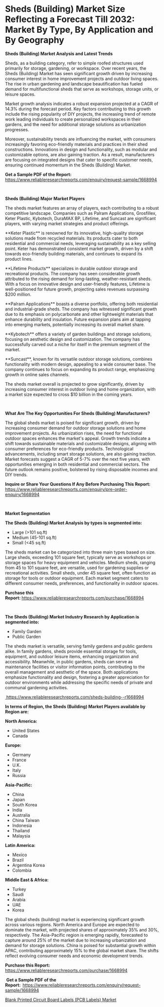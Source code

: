 <p><h1>Sheds (Building) Market Size Reflecting a Forecast Till 2032: Market By Type, By Application and By Geography</h1></p><p><strong>Sheds (Building) Market Analysis and Latest Trends</strong></p>
<p><p>Sheds, as a building category, refer to simple roofed structures used primarily for storage, gardening, or workspace. Over recent years, the Sheds (Building) Market has seen significant growth driven by increasing consumer interest in home improvement projects and outdoor living spaces. The rise in urban gardening and landscape beautification has fueled demand for multifunctional sheds that serve as workshops, storage units, or leisure spaces.</p><p>Market growth analysis indicates a robust expansion projected at a CAGR of 14.3% during the forecast period. Key factors contributing to this growth include the rising popularity of DIY projects, the increasing trend of remote work leading individuals to create personalized workspaces in their gardens, and the need for additional storage solutions as urbanization progresses.</p><p>Moreover, sustainability trends are influencing the market, with consumers increasingly favoring eco-friendly materials and practices in their shed constructions. Innovations in design and functionality, such as modular and customizable options, are also gaining traction. As a result, manufacturers are focusing on integrated designs that cater to specific customer needs, ensuring continued momentum in the Sheds (Building) Market.</p></p>
<p><strong>Get a Sample PDF of the Report:&nbsp;</strong> <a href="https://www.reliableresearchreports.com/enquiry/request-sample/1668994?utm_campaign=2331&utm_medium=2&utm_source=Github&utm_content=ia&utm_term=10022025&utm_id=sheds-building">https://www.reliableresearchreports.com/enquiry/request-sample/1668994</a></p>
<p>&nbsp;</p>
<p><strong>Sheds (Building) Major Market Players</strong></p>
<p><p>The sheds market features an array of players, each contributing to a robust competitive landscape. Companies such as Palram Applications, Grosfillex, Keter Plastic, Kybotech, DuraMAX BP, Lifetime, and Suncast are significant players, with varying market strategies and product offerings.</p><p>**Keter Plastic** is renowned for its innovative, high-quality storage solutions made from recycled materials. Its products cater to both residential and commercial needs, leveraging sustainability as a key selling point. Keter has demonstrated consistent market growth, driven by a shift towards eco-friendly building materials, and continues to expand its product lines. </p><p>**Lifetime Products** specializes in durable outdoor storage and recreational products. The company has seen considerable growth attributed to the rising demand for long-lasting, weather-resistant sheds. With a focus on innovative design and user-friendly features, Lifetime is well-positioned for future growth, projecting sales revenues surpassing $200 million.</p><p>**Palram Applications** boasts a diverse portfolio, offering both residential and industrial-grade sheds. The company has witnessed significant growth due to its emphasis on polycarbonate and other lightweight materials that enhance durability and insulation. Future expansion plans aim at tapping into emerging markets, potentially increasing its overall market share.</p><p>**Kybotech** offers a variety of garden buildings and storage solutions, focusing on aesthetic design and customization. The company has successfully carved out a niche for itself in the premium segment of the market. </p><p>**Suncast**, known for its versatile outdoor storage solutions, combines functionality with modern design, appealing to a wide consumer base. The company continues to focus on expanding its product range, emphasizing growth in online sales channels.</p><p>The sheds market overall is projected to grow significantly, driven by increasing consumer interest in outdoor living and home organization, with a market size expected to cross $10 billion in the coming years.</p></p>
<p>&nbsp;</p>
<p><strong>What Are The Key Opportunities For Sheds (Building) Manufacturers?</strong></p>
<p><p>The global sheds market is poised for significant growth, driven by increasing consumer demand for outdoor storage solutions and home improvement projects. As urbanization rises, the need for functional outdoor spaces enhances the market's appeal. Growth trends indicate a shift towards sustainable materials and customizable designs, aligning with consumer preferences for eco-friendly products. Technological advancements, including smart storage solutions, are also gaining traction. Market forecasts suggest a CAGR of 5-7% over the next five years, with opportunities emerging in both residential and commercial sectors. The future outlook remains positive, bolstered by rising disposable incomes and DIY trends.</p></p>
<p><strong>Inquire or Share Your Questions If Any Before Purchasing This Report:</strong> <a href="https://www.reliableresearchreports.com/enquiry/pre-order-enquiry/1668994?utm_campaign=2331&utm_medium=2&utm_source=Github&utm_content=ia&utm_term=10022025&utm_id=sheds-building">https://www.reliableresearchreports.com/enquiry/pre-order-enquiry/1668994</a></p>
<p>&nbsp;</p>
<p><strong>Market Segmentation</strong></p>
<p><strong>The Sheds (Building) Market Analysis by types is segmented into:</strong></p>
<p><ul><li>Large (>101 sq.ft)</li><li>Medium (45-101 sq.ft)</li><li>Small (<45 sq.ft)</li></ul></p>
<p><p>The sheds market can be categorized into three main types based on size. Large sheds, exceeding 101 square feet, typically serve as workshops or storage spaces for heavy equipment and vehicles. Medium sheds, ranging from 45 to 101 square feet, are versatile, used for gardening supplies or recreational activities. Small sheds, under 45 square feet, often function as storage for tools or outdoor equipment. Each market segment caters to different consumer needs, preferences, and functionality in outdoor spaces.</p></p>
<p><strong>Purchase this Report:&nbsp;</strong><a href="https://www.reliableresearchreports.com/purchase/1668994?utm_campaign=2331&utm_medium=2&utm_source=Github&utm_content=ia&utm_term=10022025&utm_id=sheds-building">https://www.reliableresearchreports.com/purchase/1668994</a></p>
<p>&nbsp;</p>
<p><strong>The Sheds (Building) Market Industry Research by Application is segmented into:</strong></p>
<p><ul><li>Family Garden</li><li>Public Garden</li></ul></p>
<p><p>The sheds market is versatile, serving family gardens and public gardens alike. In family gardens, sheds provide essential storage for tools, equipment, and outdoor leisure items, enhancing organization and accessibility. Meanwhile, in public gardens, sheds can serve as maintenance facilities or visitor information points, contributing to the overall management and aesthetic of the space. Both applications emphasize functionality and design, fostering a greater appreciation for outdoor environments while addressing the specific needs of private and communal gardening activities.</p></p>
<p><a href="https://www.reliableresearchreports.com/sheds-building--r1668994?utm_campaign=2331&utm_medium=2&utm_source=Github&utm_content=ia&utm_term=10022025&utm_id=sheds-building">&nbsp;https://www.reliableresearchreports.com/sheds-building--r1668994</a></p>
<p><strong>In terms of Region, the Sheds (Building) Market Players available by Region are:</strong></p>
<p>
    <p> <strong> North America: </strong>
        <ul>
            <li>United States</li>
            <li>Canada</li>
        </ul>
        </p> 
    <p> <strong> Europe: </strong>
        <ul>
            <li>Germany</li>
            <li>France</li>
            <li>U.K.</li>
            <li>Italy</li>
            <li>Russia</li>
        </ul>
        </p> 
    <p> <strong> Asia-Pacific: </strong>
        <ul>
            <li>China</li>
            <li>Japan</li>
            <li>South Korea</li>
            <li>India</li>
            <li>Australia</li>
            <li>China Taiwan</li>
            <li>Indonesia</li>
            <li>Thailand</li>
            <li>Malaysia</li>
        </ul>
        </p> 
    <p> <strong> Latin America: </strong>
        <ul>
            <li>Mexico</li>
            <li>Brazil</li>
            <li>Argentina Korea</li>
            <li>Colombia</li>
        </ul>
        </p> 
    <p> <strong> Middle East & Africa: </strong>
        <ul>
            <li>Turkey</li>
            <li>Saudi</li>
            <li>Arabia</li>
            <li>UAE</li>
            <li>Korea</li>
        </ul>
    </p>
    </p>
<p><p>The global sheds (building) market is experiencing significant growth across various regions. North America and Europe are expected to dominate the market, with projected shares of approximately 35% and 30%, respectively. The Asia-Pacific region is emerging rapidly, forecasted to capture around 25% of the market due to increasing urbanization and demand for storage solutions. China is poised for substantial growth within APAC, contributing approximately 15% to the global market share. The shifts reflect evolving consumer needs and economic development trends.</p></p>
<p><strong>Purchase this Report: </strong><a href="https://www.reliableresearchreports.com/purchase/1668994?utm_campaign=2331&utm_medium=2&utm_source=Github&utm_content=ia&utm_term=10022025&utm_id=sheds-building">https://www.reliableresearchreports.com/purchase/1668994</a></p>
<p>&nbsp;<strong>Get a Sample PDF of the Report:&nbsp;&nbsp;</strong><a href="https://www.reliableresearchreports.com/enquiry/request-sample/1668994?utm_campaign=2331&utm_medium=2&utm_source=Github&utm_content=ia&utm_term=10022025&utm_id=sheds-building">https://www.reliableresearchreports.com/enquiry/request-sample/1668994</a></p>
<p><strong></strong></p>
<p><p><a href="https://github.com/domoniqueluoma76/Market-Research-Report-List-1/blob/main/blank-printed-circuit-board-labels-pcb-labels-market.md?utm_campaign=2331&utm_medium=2&utm_source=Github&utm_content=ia&utm_term=10022025&utm_id=sheds-building">Blank Printed Circuit Board Labels (PCB Labels) Market</a></p></p>